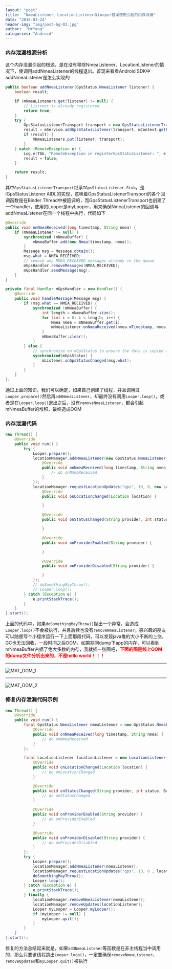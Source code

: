 ```yaml
---
layout: "post"
title:  "NmeaListener、LocationListener与Looper错误使用引起的内存泄漏"
date: "2016-03-24"
header-img: "img/post-bg-03.jpg"
author:  "MrYang"
categories: "Android"
---
```

### 内存泄漏根源分析
这个内存泄漏引起的根源，是在没有移除NmeaListener、LocationListener的情况下，使调用addNmeaListener的线程退出。首现来看看Android SDK中addNmeaListener是怎么实现的

``` Java
public boolean addNmeaListener(GpsStatus.NmeaListener listener) {
    boolean result;

    if (mNmeaListeners.get(listener) != null) {
        // listener is already registered
        return true;
    }
    try {
        GpsStatusListenerTransport transport = new GpsStatusListenerTransport(listener);
        result = mService.addGpsStatusListener(transport, mContext.getPackageName());
        if (result) {
            mNmeaListeners.put(listener, transport);
        }
    } catch (RemoteException e) {
        Log.e(TAG, "RemoteException in registerGpsStatusListener: ", e);
        result = false;
    }

    return result;
}
```

其中`GpsStatusListenerTransport`继承`IGpsStatusListener.Stub`，是IGpsStatusListener AIDL的实现，意味着GpsStatusListenerTransport的各个回调函数是在Binder Thread中被回调的，而GpsStatusListenerTransport也创建了一个handler，使用的Looper是myLooper，用来确保NmeaListener的回调与addNmeaListener在同一个线程中执行，代码如下

``` Java
@Override
public void onNmeaReceived(long timestamp, String nmea) {
    if (mNmeaListener != null) {
        synchronized (mNmeaBuffer) {
            mNmeaBuffer.add(new Nmea(timestamp, nmea));
        }
        Message msg = Message.obtain();
        msg.what = NMEA_RECEIVED;
        // remove any NMEA_RECEIVED messages already in the queue
        mGpsHandler.removeMessages(NMEA_RECEIVED);
        mGpsHandler.sendMessage(msg);
    }
}

private final Handler mGpsHandler = new Handler() {
    @Override
    public void handleMessage(Message msg) {
        if (msg.what == NMEA_RECEIVED) {
            synchronized (mNmeaBuffer) {
                int length = mNmeaBuffer.size();
                for (int i = 0; i < length; i++) {
                    Nmea nmea = mNmeaBuffer.get(i);
                    mNmeaListener.onNmeaReceived(nmea.mTimestamp, nmea.mNmea);
                }
                mNmeaBuffer.clear();
            }
        } else {
            // synchronize on mGpsStatus to ensure the data is copied atomically.
            synchronized(mGpsStatus) {
                mListener.onGpsStatusChanged(msg.what);
            }
        }
    }
};
```

通过上面的知识，我们可以确定，如果自己创建了线程，并且调用过`Looper.prepare()`然后再`addNmeaListener`，却最终没有调用`Looper.loop()`，或者是在`Looper.loop()`退出之后，没有`removeNmeaListener`，都会引起mNmeaBuffer的堆积，最终造成OOM

### 内存泄漏代码

``` Java
new Thread() {
    @Override
    public void run() {
        try {
            Looper.prepare();
            locationManager.addNmeaListener(new GpsStatus.NmeaListener() {
                @Override
                public void onNmeaReceived(long timestamp, String nmea) {
                    // do onNmeaReceived
                }
            });
            locationManager.requestLocationUpdates("gps", 10, 0, new LocationListener() {
                @Override
                public void onLocationChanged(Location location) {

                }

                @Override
                public void onStatusChanged(String provider, int status, Bundle extras) {

                }

                @Override
                public void onProviderEnabled(String provider) {

                }

                @Override
                public void onProviderDisabled(String provider) {

                }
            });
            // doSomethingMayThrow();
            // Looper.loop();
        } catch (Exception e) {
            e.printStackTrace();
        }
    }
}.start();
```

上面的代码中，如果`doSomethingMayThrow()`抛出一个异常，会造成`Looper.loop()`不会被执行，并且后续也没有`removeNmeaListener`。感兴趣的朋友可以随便写个小程序运行一下上面那段代码，可以发现java堆的大小不断的上涨，GC也无法回收，一段时间之后OOM，如果期间dump下app的内存，可以看到mNmeaBuffer占据了绝大多数的内存，我就插一张图吧，<strong><font color="red">下面的图是线上OOM的dump文件分析出来的，不是hello world！！！</font></strong>

-----
![MAT_OOM_1](http://mryangyang.github.io/assets/nmea_listener_oom_1.png)

-----
![MAT_OOM_2](http://mryangyang.github.io/assets/nmea_listener_oom_2.png)

### 修复内存泄漏代码示例

``` Java
new Thread() {
    @Override
    public void run() {
        final GpsStatus.NmeaListener nmeaListener = new GpsStatus.NmeaListener() {
            @Override
            public void onNmeaReceived(long timestamp, String nmea) {
                // do onNmeaReceived
            }
        };

        final LocationListener locationListener = new LocationListener() {
            @Override
            public void onLocationChanged(Location location) {
                // do onLocationChanged
            }

            @Override
            public void onStatusChanged(String provider, int status, Bundle extras) {
                // do onStatusChanged
            }

            @Override
            public void onProviderEnabled(String provider) {
                // do onProviderEnabled
            }

            @Override
            public void onProviderDisabled(String provider) {
                // do onProviderDisabled
            }
        };
        try {
            Looper.prepare();
            locationManager.addNmeaListener(nmeaListener);
            locationManager.requestLocationUpdates("gps", 10, 0 , locationListener);
            doSomethingMayThrow();
            Looper.loop();
        } catch (Exception e) {
            e.printStackTrace();
        } finally {
            locationManager.removeNmeaListener(nmeaListener);
            locationManager.removeUpdates(locationListener);
            Looper myLooper = Looper.myLooper();
            if (myLooper != null) {
                myLooper.quit();
            }
        }
    }
}.start();
```

修复的方法总结起来就是，如果`addNmeaListener`等函数是在非主线程当中调用的，那么只要该线程跳出`Looper.loop()`，一定要确保`removeNmeaListener`、`removeUpdates`和`myLooper.quit()`被执行
